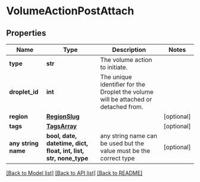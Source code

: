 # VolumeActionPostAttach


## Properties
Name | Type | Description | Notes
------------ | ------------- | ------------- | -------------
**type** | **str** | The volume action to initiate. | 
**droplet_id** | **int** | The unique identifier for the Droplet the volume will be attached or detached from. | 
**region** | [**RegionSlug**](RegionSlug.md) |  | [optional] 
**tags** | [**TagsArray**](TagsArray.md) |  | [optional] 
**any string name** | **bool, date, datetime, dict, float, int, list, str, none_type** | any string name can be used but the value must be the correct type | [optional]

[[Back to Model list]](../README.md#documentation-for-models) [[Back to API list]](../README.md#documentation-for-api-endpoints) [[Back to README]](../README.md)


